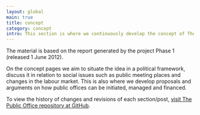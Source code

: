 ```yaml
---
layout: global
main: true
title: concept
category: concept
intro: This section is where we continuously develop the concept of The Public Office
---
```


The material is based on the report generated by the project Phase 1 (released 1 June 2012).   

On the concept pages we aim to situate the idea in a political framework, discuss it in relation to social issues such as public meeting places and changes in the labour market. This is also where we develop proposals and arguments on how public offices can be initiated, managed and financed.   

To view the history of changes and revisions of each section/post, [visit The Public Office repository at GitHub](https://github.com/dilettant/thepublicoffice).